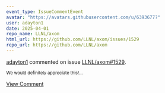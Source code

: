 ```yaml
---
event_type: IssueCommentEvent
avatar: "https://avatars.githubusercontent.com/u/6393677?"
user: adayton1
date: 2025-04-01
repo_name: LLNL/axom
html_url: https://github.com/LLNL/axom/issues/1529
repo_url: https://github.com/LLNL/axom
---
```


<a href='https://github.com/adayton1' target='_blank'>adayton1</a> commented on issue <a href='https://github.com/LLNL/axom/issues/1529' target='_blank'>LLNL/axom#1529</a>.

<small>We would definitely appreciate this!...</small>

<a href='https://github.com/LLNL/axom/issues/1529' target='_blank'>View Comment</a>